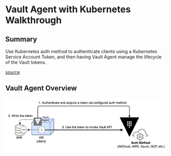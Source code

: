 # Vault Agent with Kubernetes Walkthrough

## Summary

Use Kubernetes auth method to authenticate clients using a Kubernetes Service Account Token, and then having Vault Agent manage the lifecycle of the Vault tokens.

[source](https://learn.hashicorp.com/vault/identity-access-management/vault-agent-k8s)

## Vault Agent Overview

![diagram](/use-cases/vault-agent-kubernetes/images/overview-vault-agent.png)